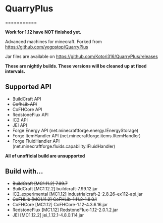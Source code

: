 # QuarryPlus
===========

**Work for 1.12 have NOT finished yet.**

Advanced machines for minecraft.
Forked from https://github.com/yogpstop/QuarryPlus

Jar files are available on https://github.com/Kotori316/QuarryPlus/releases

**These are nightly builds. These versions will be cleaned up at fixed intervals.**  

Supported API
-------------
* BuildCraft API
* ~~CofhLib API~~ 
* CoFHCore API
* RedstoneFlux API
* IC2 API
* JEI API
* Forge Energy API (net.minecraftforge.energy.IEnergyStorage)
* Forge ItemHandler API (net.minecraftforge.items.IItemHandler)
* Forge FluidHandler API (net.minecraftforge.fluids.capability.IFluidHandler)

**All of unofficial build are unsupported**

Build with...
-------------
* ~~BuildCraft [MC1.11.2] 7.99.7~~
* BuildCraft [MC1.12.2] buildcraft-7.99.12.jar
* IC2\_experimental [MC1.12] industrialcraft-2-2.8.26-ex112-api.jar
* ~~CoFHLib [MC1.11.2] CoFHLib-1.11.2-1.8.0.1~~
* CoFHCore [MC1.12] CoFHCore-1.12-4.3.6.16.jar
* RedstoneFlux [MC1.12] RedstoneFlux-1.12-2.0.1.2.jar
* JEI [MC1.12.2] jei_1.12.1-4.8.0.114.jar
